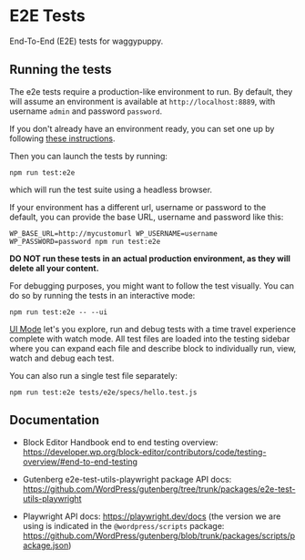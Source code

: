 # E2E TestsEnd-To-End (E2E) tests for waggypuppy.## Running the testsThe e2e tests require a production-like environment to run. By default, they will assume an environment is available at `http://localhost:8889`, with username `admin` and password `password`.If you don't already have an environment ready, you can set one up by following [these instructions](https://github.com/WordPress/wordpress-develop/blob/master/README.md).Then you can launch the tests by running:```npm run test:e2e```which will run the test suite using a headless browser.If your environment has a different url, username or password to the default, you can provide the base URL, username and password like this:```WP_BASE_URL=http://mycustomurl WP_USERNAME=username WP_PASSWORD=password npm run test:e2e```**DO NOT run these tests in an actual production environment, as they will delete all your content.**For debugging purposes, you might want to follow the test visually. You can do so by running the tests in an interactive mode:```npm run test:e2e -- --ui```[UI Mode](https://playwright.dev/docs/test-ui-mode) let's you explore, run and debug tests with a time travel experience complete with watch mode.All test files are loaded into the testing sidebar where you can expand each file and describe block to individually run, view, watch and debug each test.You can also run a single test file separately:```npm run test:e2e tests/e2e/specs/hello.test.js```## Documentation* Block Editor Handbook end to end testing overview: https://developer.wp.org/block-editor/contributors/code/testing-overview/#end-to-end-testing* Gutenberg e2e-test-utils-playwright package API docs: https://github.com/WordPress/gutenberg/tree/trunk/packages/e2e-test-utils-playwright* Playwright API docs: https://playwright.dev/docs (the version we are using is indicated in the `@wordpress/scripts` package: https://github.com/WordPress/gutenberg/blob/trunk/packages/scripts/package.json)